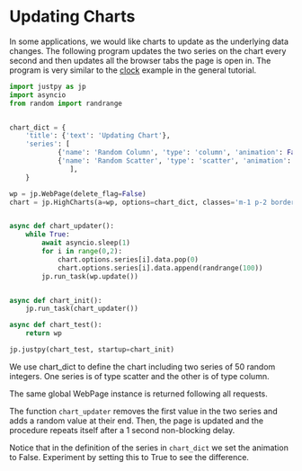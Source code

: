 # Updating Charts

In some applications, we would like charts to update as the underlying data changes. The following program updates the two series on the chart every second and then updates all the browser tabs the page is open in. The program is very similar to the [clock](tutorial/pushing_data?id=clock) example in the general tutorial.

```python
import justpy as jp
import asyncio
from random import randrange


chart_dict = {
    'title': {'text': 'Updating Chart'},
    'series': [
            {'name': 'Random Column', 'type': 'column', 'animation': False, 'data': [randrange(100) for i in range(50)]},
            {'name': 'Random Scatter', 'type': 'scatter', 'animation': False, 'data': [randrange(100) for i in range(50)]}
               ],
    }

wp = jp.WebPage(delete_flag=False)
chart = jp.HighCharts(a=wp, options=chart_dict, classes='m-1 p-2 border w-10/12')


async def chart_updater():
    while True:
        await asyncio.sleep(1)
        for i in range(0,2):
            chart.options.series[i].data.pop(0)
            chart.options.series[i].data.append(randrange(100))
        jp.run_task(wp.update())


async def chart_init():
    jp.run_task(chart_updater())

async def chart_test():
    return wp

jp.justpy(chart_test, startup=chart_init)
```

We use chart_dict to define the chart including two series of 50 random integers. One series is of type scatter and the other is of type column.

The same global WebPage instance is returned following all requests. 

The function `chart_updater` removes the first value in the two series and adds a random value at their end. Then, the page is updated and the procedure repeats itself after a 1 second non-blocking delay.
 
Notice that in the definition of the series in `chart_dict` we set the animation to False. Experiment by setting this to True to see the difference. 
